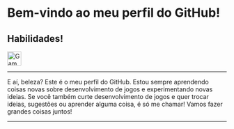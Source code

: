 <h1>Bem-vindo ao meu perfil do GitHub!</h1>

<h2>Habilidades!</h2>

<img src="https://uploaddeimagens.com.br/images/004/406/885/original/Icon.png?1679778236" alt="Game Maker Icon" width="32" height="32">

<hr>
E aí, beleza? Este é o meu perfil do GitHub. Estou sempre aprendendo coisas novas sobre desenvolvimento de jogos e experimentando novas ideias. 
Se você também curte desenvolvimento de jogos e quer trocar ideias, sugestões ou aprender alguma coisa, é só me chamar! Vamos fazer grandes coisas juntos!
<hr>
